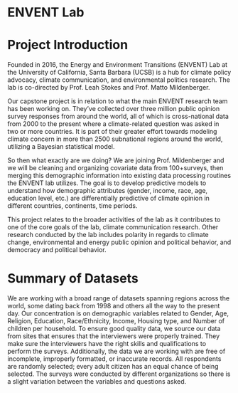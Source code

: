 # ENVENT Lab

# Project Introduction
Founded in 2016, the Energy and Environment Transitions (ENVENT) Lab at the University of California, Santa Barbara (UCSB) is a hub for climate policy advocacy, climate communication, and environmental politics research. The lab is co-directed by Prof. Leah Stokes and Prof. Matto Mildenberger.

Our capstone project is in relation to what the main ENVENT research team has been working on. They’ve collected over three million public opinion survey responses from around the world, all of which is cross-national data from 2000 to the present where a climate-related question was asked in two or more countries. It is part of their greater effort towards modeling climate concern in more than 2500 subnational regions around the world, utilizing a Bayesian statistical model.

So then what exactly are we doing? We are joining Prof. Mildenberger and we will be cleaning and organizing covariate data from 100+surveys, then merging this demographic information into existing data processing routines the ENVENT lab utilizes. The goal is to develop predictive models to understand how demographic attributes (gender, income, race, age, education level, etc.) are differentially predictive of climate opinion in different countries, continents, time periods.

This project relates to the broader activities of the lab as it contributes to one of the core goals of the lab, climate communication research. Other research conducted by the lab includes polarity in regards to climate change, environmental and energy public opinion and political behavior, and democracy and political behavior. 

# Summary of Datasets

We are working with a broad range of datasets spanning regions across the world, some dating back from 1998 and others all the way to the present day. Our concentration is on demographic variables related to Gender, Age, Religion, Education, Race/Ethnicity, Income, Housing type, and Number of children per household. To ensure good quality data, we source our data from sites that ensures that the interviewers were properly trained. They make sure the interviewers have the right skills and qualifications to perform the surveys. Additionally, the data we are working with are free of incomplete, improperly formatted, or inaccurate records. All respondents are randomly selected; every adult citizen has an equal chance of being selected. The surveys were conducted by different organizations so there is a slight variation between the variables and questions asked.
